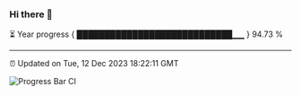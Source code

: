 ### Hi there 👋

⏳ Year progress { ████████████████████████████▁▁ } 94.73 %

---

⏰ Updated on Tue, 12 Dec 2023 18:22:11 GMT

![Progress Bar CI](https://github.com/ZhaoGui/ZhaoGui/workflows/Progress%20Bar%20CI/badge.svg)
